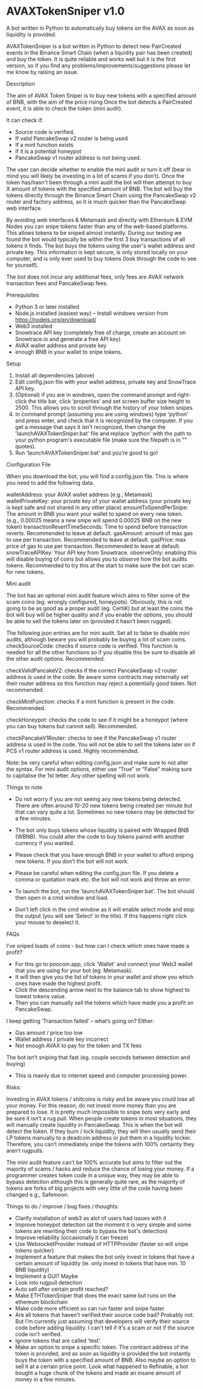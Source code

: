 # AVAXTokenSniper v1.0

A bot written in Python to automatically buy tokens on the AVAX as soon as liquidity is provided.

AVAXTokenSniper is a bot written in Python to detect new PairCreated events in the Binance Smart Chain (when a liquidity pair has been created) and buy the token. It is quite reliable and works well but it is the first version, so if you find any problems/improvements/suggestions please let me know by raising an issue.

Description

The aim of AVAX Token Sniper is to buy new tokens with a specified amount of BNB, with the aim of the price rising Once the bot detects a PairCreated event, it is able to check the token (mini audit).

It can check if:

- Source code is verified.
- If valid PancakeSwap v2 router is being used
- If a mint function exists
- If it is a potential honeypot
- PancakeSwap v1 router address is not being used.

The user can decide whether to enable the mini audit or turn it off (bear in mind you will likely be investing in a lot of scams if you don’t).
Once the token has/hasn't been through a mini audit the bot will then attempt to buy X amount of tokens with the specified amount of BNB.
The bot will buy the tokens directly through the Binance Smart Chain using the PancakeSwap v2 router and factory address, so it is much quicker than the PancakeSwap web interface.

By avoiding web interfaces & Metamask and directly with Ethereum & EVM Nodes you can snipe tokens faster than any of the web-based platforms. This allows tokens to be sniped almost instantly. During our testing we found the bot would typically be within the first 3 buy transactions of all tokens it finds.
The bot buys the tokens using the user's wallet address and private key. This information is kept secure, is only stored locally on your computer, and is only ever used to buy tokens (look through the code to see for yourself).

The bot does not incur any additional fees, only fees are AVAX network transaction fees and PancakeSwap fees.

Prerequisites

- Python 3 or later installed
- Node.js installed (easiest way) – Install windows version from https://nodejs.org/en/download/
- Web3 installed
- Snowtrace API key (completely free of charge, create an account on Snowtrace.io and generate a free API key)
- AVAX wallet address and private key
- enough BNB in your wallet to snipe tokens.

Setup

1. Install all dependencies (above)
2. Edit config.json file with your wallet address, private key and SnowTrace API key.
3. (Optional) if you are in windows, open the command prompt and right-click the title bar, click ‘properties’ and set screen buffer size height to 2500. This allows you to scroll through the history of your token snipes.
4. In command prompt (assuming you are using windows) type 'python' and press enter, and check that it is recognized by the computer. If you get a message that says it isn't recognized, then change the 'launchAVAXTokenSniper.bat' file and replace 'python' with the path to your python program's executable file (make sure the filepath is in "" quotes).
5. Run ‘launchAVAXTokenSniper.bat’ and you’re good to go!

Configuration File

When you download the bot, you will find a config.json file. This is where you need to add the following data.

walletAddress: your AVAX wallet address (e.g., Metamask)
walletPrivateKey: your private key of your wallet address (your private key is kept safe and not shared in any other place)
amountToSpendPerSnipe: The amount in BNB you want your wallet to spend on every new token. (e.g., 0.00025 means a new snipe will spend 0.00025 BNB on the new token)
transactionRevertTimeSeconds: Time to spend before transaction reverts. Recommended to leave at default.
gasAmount: amount of max gas to use per transaction. Recommended to leave at default.
gasPrice: max price of gas to use per transaction. Recommended to leave at default.
snowTraceAPIKey: Your API key from Snowtrace.
observeOnly: enabling this will disable buying of coins but allows you to observe how the bot audits tokens. Recommended to try this at the start to make sure the bot can scan for new tokens.

Mini audit

The bot has an optional mini audit feature which aims to filter some of the scam coins (eg. wrongly configured, honeypots). Obviously, this is not going to be as good as a proper audit (eg. CertiK) but at least the coins the bot will buy will be higher quality and if you enable the options, you should be able to sell the tokens later on (provided it hasn’t been rugged).

The following json entries are for mini audit. Set all to false to disable mini audits, although beware you will probably be buying a lot of scam coins.
checkSourceCode: checks if source code is verified. This function is needed for all the other functions so if you disable this be sure to disable all the other audit options. Recommended.

checkValidPancakeV2: checks if the correct PancakeSwap v2 router address is used in the code. Be aware some contracts may externally set their router address so this function may reject a potentially good token. Not recommended.

checkMintFunction: checks if a mint function is present in the code. Recommended.

checkHoneypot: checks the code to see if it might be a honeypot (where you can buy tokens but cannot sell). Recommended.

checkPancakeV1Router: checks to see if the PancakeSwap v1 router address is used in the code. You will not be able to sell the tokens later on if PCS v1 router address is used. Highly recommended.

Note: be very careful when editing config.json and make sure to not alter the syntax. For mini audit options, either use “True” or “False” making sure to capitalise the 1st letter. Any other spelling will not work.

Things to note

- Do not worry if you are not seeing any new tokens being detected. There are often around 10-20 new tokens being created per minute but that can vary quite a lot. Sometimes no new tokens may be detected for a few minutes.

- The bot only buys tokens whose liquidity is paired with Wrapped BNB (WBNB). You could alter the code to buy tokens paired with another currency if you wanted.

- Please check that you have enough BNB in your wallet to afford sniping new tokens. If you don’t the bot will not work.
- Please be careful when editing the config.json file. If you delete a comma or quotation mark etc. the bot will not work and throw an error.
- To launch the bot, run the ‘launchAVAXTokenSniper.bat’. The bot should then open in a cmd window and load.
- Don’t left click in the cmd window as it will enable select mode and stop the output (you will see ‘Select’ in the title). If this happens right click your mouse to deselect it.

FAQs

I've sniped loads of coins - but how can I check which ones have made a profit?

- For this go to poocoin.app, click 'Wallet' and connect your Web3 wallet that you are using for your bot (eg. Metamask).
- It will then give you the list of tokens in your wallet and show you which ones have made the highest profit.
- Click the descending arrow next to the balance tab to show highest to lowest tokens value.
- Then you can manually sell the tokens which have made you a profit on PancakeSwap.

I keep getting ‘Transaction failed’ – what’s going on?
Either:

- Gas amount / price too low
- Wallet address / private key incorrect
- Not enough AVAX to pay for the token and TX fees

The bot isn’t sniping that fast (eg. couple seconds between detection and buying)

- This is mainly due to internet speed and computer processing power.

Risks:

Investing in AVAX tokens / shitcoins is risky and be aware you could lose all your money. For this reason, do not invest more money than you are prepared to lose.
It is pretty much impossible to snipe bots very early and be sure it isn’t a rug pull. When people create tokens in most situations, they will manually create liquidity in PancakeSwap. This is when the bot will detect the token. If they burn / lock liquidity, they will then usually send their LP tokens manually to a deadcoin address or put them in a liquidity locker. Therefore, you can’t immediately snipe the tokens with 100% certainty they aren’t rugpulls.

The mini audit feature can’t be 100% accurate but aims to filter out the majority of scams / hacks and reduce the chance of losing your money.
If a programmer creates token code in a unique way, they may be able to bypass detection although this is generally quite rare, as the majority of tokens are forks of big projects with very little of the code having been changed e.g., Safemoon.

Things to do / improve / bug fixes / thoughts:

- Clarify installation of web3 as alot of users had issues with it
- Improve honeypot detection (at the moment it is very simple and some tokens are rewriting their code to bypass the bot's detection)
- Improve reliability (occasionally it can freeze)
- Use WebsocketProvider instead of HTTPProvider (faster so will snipe tokens quicker)
- Implement a feature that makes the bot only invest in tokens that have a certain amount of liquidity (ie. only invest in tokens that have min. 10 BNB liquidity)
- Implement a GUI? Maybe
- Look into rugpull detection
- Auto sell after certain profit reached?
- Make ETHTokenSniper that does the exact same but runs on the ethereum blockchain
- Make code more efficient so can run faster and snipe faster
- Are all tokens that haven't verified their source code bad? Probably not. But I'm currently just assuming that developers will verify their source code before adding liquidity. I can't tell if it's a scam or not if the source code isn't verified.
- Ignore tokens that are called 'test'.
- Make an option to snipe a specific token. The contract address of the token is provided, and as soon as liquidity is provided the bot instantly buys the token with a specified amount of BNB. Also maybe an option to sell it at a certain price point. Look what happened to Refinable, a bot bought a huge chunk of the tokens and made an insane amount of money in a few minutes.

